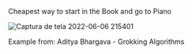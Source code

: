 Cheapest way to start in the Book and go to Piano

![Captura de tela 2022-06-06 215401](https://user-images.githubusercontent.com/30435601/172273077-ede8bbc6-c1bf-451e-b179-4f04f9684ea2.png)

Example from: Aditya Bhargava - Grokking Algorithms
